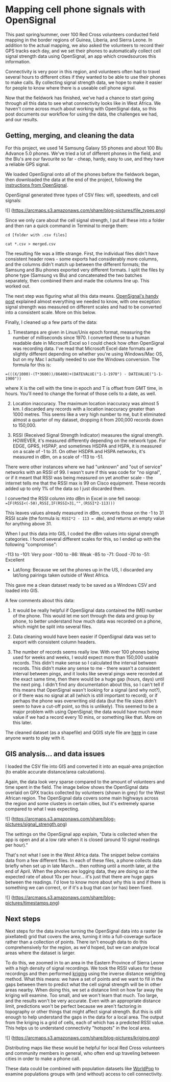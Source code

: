 # Mapping cell phone signals with OpenSignal

This past spring/summer, over 100 Red Cross volunteers conducted field mapping in the border regions of Guinea, Liberia, and Sierra Leone. In addition to the actual mapping, we also asked the volunteers to record their GPS tracks each day, and we set their phones to automatically collect cell signal strength data using OpenSignal, an app which crowdsources this information.

Connectivity is very poor in this region, and volunteers often had to travel several hours to different cities if they wanted to be able to use their phones to make calls. By collecting signal strength data, we hope to make it easier for people to know where there is a useable cell phone signal.

Now that the fieldwork has finished, we've had a chance to start going through all this data to see what connectivity looks like in West Africa. We haven't come across much about working with OpenSignal data, so this post documents our workflow for using the data, the challenges we had, and our results.


## Getting, merging, and cleaning the data

For this project, we used 14 Samsung Galaxy S5 phones and about 100 Blu Advance 5.0 phones. We've tried a lot of different phones in the field, and the Blu's are our favourite so far - cheap, hardy, easy to use, and they have a reliable GPS signal.

We loaded OpenSignal onto all of the phones before the fieldwork began, then downloaded the data at the end of the project, following the [instructions from OpenSignal](https://opensignal.com/blog/2015/06/08/updated-data-collection-format/).

OpenSignal generated three types of CSV files: wifi, speedtests, and cell signals:

![] (https://arcmaps.s3.amazonaws.com/share/blog-pictures/file_types.png)

 Since we only care about the cell signal strength, I put all these into a folder and then ran a quick command in Terminal to merge them:

 `cd [folder with .csv files]`
 
  `cat *.csv > merged.csv`

The resulting file was a little strange. First, the individual files didn't have consistent header rows - some exports had considerably more columns, and the columns didn't match up between the different formats; the Samsung and Blu phones exported very different formats. I split the files by phone type (Samsung vs Blu) and concatenated the two batches separately, then combined them and made the columns line up. This worked out.

The next step was figuring what all this data means. [OpenSignal's handy post](https://opensignal.com/blog/2015/06/08/updated-data-collection-format/) explained almost everything we needed to know, with one exception: signal strength was measured on different scales and had to be converted into a consistent scale. More on this below.

Finally, I cleaned up a few parts of the data:

1. Timestamps are given in Linux/Unix epoch format, measuring the number of milliseconds since 1970. I converted these to a human readable date in Microsoft Excel so I could check how often OpenSignal was recording data. I've read that Microsoft Excel date formats are slightly different depending on whether you're using Windows/Mac OS, but on my Mac I actually needed to use the Windows conversion. The formula for this is:

`=(((X/1000)-(T*3600))/86400)+(DATEVALUE("1-1-1970") - DATEVALUE("1-1-1900"))`

where X is the cell with the time in epoch and T is offset from GMT time, in hours. You'll need to change the format of those cells to a date, as well.

2. Location inaccuracy. The maximum location inaccuracy was almost 5 km. I discarded any records with a location inaccuracy greater than 1000 metres. This seems like a very high number to me, but it eliminated almost a quarter of my dataset, dropping it from 200,000 records down to 150,000.

3. RSSI (Received Signal Strength Indicator) measures the signal strength. HOWEVER, it's measured differently depending on the network type. For EDGE, GPRS, HSPAP, and sometimes HSDPA and HSPA, it is measured on a scale of -1 to 31. On other HSDPA and HSPA networks, it's measured in dBm, on a scale of -113 to -51.

There were other instances where we had "unknown" and "out of service" networks with an RSSI of 99. I wasn't sure if this was code for "no signal", or if it meant that RSSI was being measured on yet another scale - the internet tells me that the RSSI max is 99 on Cisco equipment. These records added up to only 1% of the data so I just discarded them.

I converted the RSSI column into dBm in Excel in one fell swoop:
`=IF(RSSI<(-50),RSSI,IF(RSSI>31,"",(RSSI*2-113)))`

This leaves values already measured in dBm, converts those on the -1 to 31 RSSI scale (the formula is: `RSSI*2 - 113 = dBm`), and returns an empty value for anything above 31.

When I put this data into GIS, I coded the dBm values into signal strength categories. I found several different scales for this, so I ended up with the following "compromise":

-113 to -101: Very poor
-100 to -86: Weak
-85 to -71: Good
-70 to -51: Excellent

- Lat/long: Because we set the phones up in the US, I discarded any lat/long pairings taken outside of West Africa.

This gave me a clean dataset ready to be saved as a Windows CSV and loaded into GIS.

A few comments about this data:

1. It would be really helpful if OpenSignal data contained the IMEI number of the phone. This would let me sort through the data and group by phone, to better understand how much data was recorded on a phone, which might be split into several files.

2. Data cleaning would have been easier if OpenSignal data was set to export with consistent column headers.

3. The number of records seems really low. With over 100 phones being used for weeks and weeks, I would expect more than 150,000 usable records. This didn't make sense so I calculated the interval between records. This didn't make any sense to me - there wasn't a consistent interval between pings, and it looks like several pings were recorded at the exact same time, then there would be a huge gap (hours, days) until the next ping. I didn't find any documentation about this, so I can't tell if this means that OpenSignal wasn't looking for a signal (and why not?), or if there was no signal at all (which is still important to record), or if perhaps the phone was overwriting old data (but the file sizes didn't seem to have a cut-off point, so this is unlikely). This seemed to be a major problem with using OpenSignal; the data would have much more value if we had a record every 10 mins, or something like that. More on this later.

The cleaned dataset (as a shapefile) and QGIS style file are [here](https://www.dropbox.com/s/e4piya18hburba0/opensignaldata.zip?dl=0) in case anyone wants to play with it.


## GIS analysis... and data issues

I loaded the CSV file into GIS and converted it into an equal-area projection (to enable accurate distance/area calculations).

Again, the data look very sparse compared to the amount of volunteers and time spent in the field. The image below shows the OpenSignal data overlaid on GPX tracks collected by volunteers (shown in grey) for the West African region. The OpenSignal data covers some main highways across the region and some clusters in certain cities, but it's extremely sparse compared to what I was expecting.

![] (https://arcmaps.s3.amazonaws.com/share/blog-pictures/signal_strength.png)

The settings on the OpenSignal app explain, "Data is collected when the app is open and at a low rate when it is closed (around 10 signal readings per hour)."

That's not what I see in the West Africa data. The snippet below contains data from a few different files. In each of these files, a phone collects data briefly when set up in late March... then nothing until a month later, at the end of April. When the phones are logging data, they are doing so at the expected rate of about 10x per hour... it's just that there are huge gaps between the readings. I'd love to know more about why this is and if there is something we can correct, or if it's a bug that can (or has) been fixed.

![] (https://arcmaps.s3.amazonaws.com/share/blog-pictures/timestamps.png)

## Next steps

Next steps for the data involve turning the OpenSignal data into a raster (ie pixellated) grid that covers the area, turning it into a full-coverage surface rather than a collection of points. There isn't enough data to do this comprehensively for the region, as we'd hoped, but we can analyze local areas where the dataset is larger.

To do this, we zoomed in to an area in the Eastern Province of Sierra Leone with a high density of signal recordings. We took the RSSI values for these recordings and then performed [kriging](http://www.qgistutorials.com/en/docs/interpolating_point_data.html) using the inverse distance weighting method. What this means: we have a set of points and we want to fill in the gaps between them to predict what the cell signal strength will be in other areas nearby. When doing this, we set a distance limit on how far away the kriging will examine. Too small, and we won't learn that much. Too large, and the results won't be very accurate. Even with an appropriate distance limit, predictions won't be perfect because we aren't factoring in topography or other things that might affect signal strength. But this is still enough to help understand the gaps in the data for a local area. The output from the kriging is a grid of cells, each of which has a predicted RSSI value. This helps us to understand connectivity "hotspots" in the local area.

![] (https://arcmaps.s3.amazonaws.com/share/blog-pictures/kriging.png)

Distributing maps like these would be helpful for local Red Cross volunteers and community members in general, who often end up traveling between cities in order to make a phone call.

These data could be combined with population datasets like [WorldPop](http://www.worldpop.org.uk/) to examine populations groups with (and without) access to cell connectivity.
